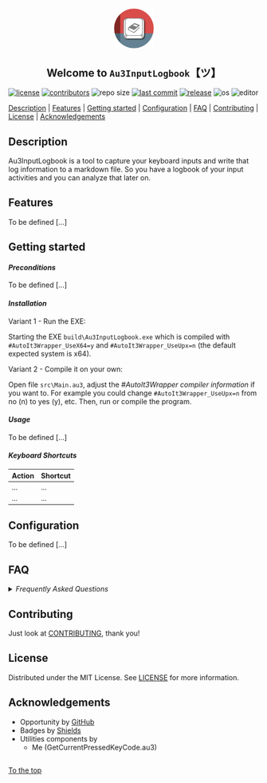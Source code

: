 #####

<p align="center">
    <img src="media/images/icon.png" width="80" />
    <h2 align="center">Welcome to <code>Au3InputLogbook</code>【ツ】</h2>
</p>

[![license](https://img.shields.io/badge/license-MIT-ff69b4.svg?style=flat-square&logo=spdx)](https://github.com/Sven-Seyfert/Au3InputLogbook/blob/main/LICENSE.md)
[![contributors](https://img.shields.io/github/contributors/Sven-Seyfert/Au3InputLogbook.svg?style=flat-square&logo=github)](https://github.com/Sven-Seyfert/Au3InputLogbook/graphs/contributors)
![repo size](https://img.shields.io/github/repo-size/Sven-Seyfert/Au3InputLogbook.svg?style=flat-square&logo=github)
[![last commit](https://img.shields.io/github/last-commit/Sven-Seyfert/Au3InputLogbook.svg?style=flat-square&logo=github)](https://github.com/Sven-Seyfert/Au3InputLogbook/commits/main)
[![release](https://img.shields.io/github/release/Sven-Seyfert/Au3InputLogbook.svg?style=flat-square&logo=github)](https://github.com/Sven-Seyfert/Au3InputLogbook/releases/latest)
![os](https://img.shields.io/badge/os-windows-yellow.svg?style=flat-square&logo=windows)
![editor](https://img.shields.io/badge/editor-VSCode-blueviolet.svg?style=flat-square&logo=visual-studio-code)

[Description](#description) | [Features](#features) | [Getting started](#getting-started) | [Configuration](#configuration) | [FAQ](#faq) | [Contributing](#contributing) | [License](#license) | [Acknowledgements](#acknowledgements)

## Description

Au3InputLogbook is a tool to capture your keyboard inputs and write that log information to a markdown file. So you have a logbook of your input activities and you can analyze that later on.

## Features

To be defined [...]

## Getting started

#### *Preconditions*

To be defined [...]

#### *Installation*

Variant 1 - Run the EXE:

Starting the EXE `build\Au3InputLogbook.exe` which is compiled with `#AutoIt3Wrapper_UseX64=y` and `#AutoIt3Wrapper_UseUpx=n` (the default expected system is x64).

Variant 2 - Compile it on your own:

Open file `src\Main.au3`, adjust the *#AutoIt3Wrapper compiler information* if you want to. For example you could change `#AutoIt3Wrapper_UseUpx=n` from no (n) to yes (y), etc.
Then, run or compile the program.

#### *Usage*

To be defined [...]

#### *Keyboard Shortcuts*

| Action | Shortcut |
| :---   | :---     |
| ...    | ...      |
| ...    | ...      |

## Configuration

To be defined [...]

## FAQ

<details>
<summary><i>Frequently Asked Questions</i></summary><br>

  <details>
  <summary><code>1. How to [...]</code></summary><p>

  **Q:** Is there a frequently asked question already?<br>
  **A:** No, not yet.

  <br></p></details>

  <details>
  <summary><code>2. How to [...]</code></summary><p>

  **Q:** [...]?<br>
  **A:** [...].

  <br></p></details>

</details>

## Contributing

Just look at [CONTRIBUTING](https://github.com/Sven-Seyfert/Au3InputLogbook/blob/main/docs/CONTRIBUTING.md), thank you!

## License

Distributed under the MIT License. See [LICENSE](https://github.com/Sven-Seyfert/Au3InputLogbook/blob/main/LICENSE.md) for more information.

## Acknowledgements

- Opportunity by [GitHub](https://github.com)
- Badges by [Shields](https://shields.io)
- Utilities components by
  - Me (GetCurrentPressedKeyCode.au3)

##

[To the top](#)
